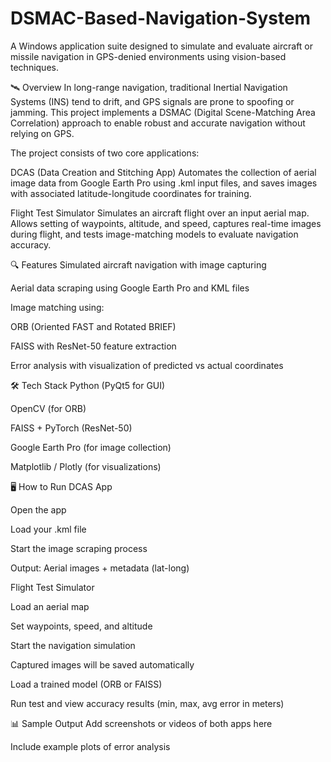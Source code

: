 # DSMAC-Based-Navigation-System
A Windows application suite designed to simulate and evaluate aircraft or missile navigation in GPS-denied environments using vision-based techniques.

🛰️ Overview
In long-range navigation, traditional Inertial Navigation Systems (INS) tend to drift, and GPS signals are prone to spoofing or jamming. This project implements a DSMAC (Digital Scene-Matching Area Correlation) approach to enable robust and accurate navigation without relying on GPS.

The project consists of two core applications:

DCAS (Data Creation and Stitching App)
Automates the collection of aerial image data from Google Earth Pro using .kml input files, and saves images with associated latitude-longitude coordinates for training.

Flight Test Simulator
Simulates an aircraft flight over an input aerial map. Allows setting of waypoints, altitude, and speed, captures real-time images during flight, and tests image-matching models to evaluate navigation accuracy.

🔍 Features
Simulated aircraft navigation with image capturing

Aerial data scraping using Google Earth Pro and KML files

Image matching using:

ORB (Oriented FAST and Rotated BRIEF)

FAISS with ResNet-50 feature extraction

Error analysis with visualization of predicted vs actual coordinates

🛠️ Tech Stack
Python (PyQt5 for GUI)

OpenCV (for ORB)

FAISS + PyTorch (ResNet-50)

Google Earth Pro (for image collection)

Matplotlib / Plotly (for visualizations)

🖥️ How to Run
DCAS App

Open the app

Load your .kml file

Start the image scraping process

Output: Aerial images + metadata (lat-long)

Flight Test Simulator

Load an aerial map

Set waypoints, speed, and altitude

Start the navigation simulation

Captured images will be saved automatically

Load a trained model (ORB or FAISS)

Run test and view accuracy results (min, max, avg error in meters)

📊 Sample Output
 Add screenshots or videos of both apps here

 Include example plots of error analysis

